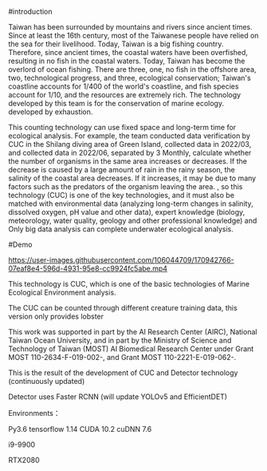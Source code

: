 #introduction

Taiwan has been surrounded by mountains and rivers since ancient times. Since at least the 16th century, most of the Taiwanese people have relied on the sea for their livelihood. Today, Taiwan is a big fishing country. Therefore, since ancient times, the coastal waters have been overfished, resulting in no fish in the coastal waters. Today, Taiwan has become the overlord of ocean fishing. There are three, one, no fish in the offshore area, two, technological progress, and three, ecological conservation; Taiwan's coastline accounts for 1/400 of the world's coastline, and fish species account for 1/10, and the resources are extremely rich. The technology developed by this team is for the conservation of marine ecology. developed by exhaustion.

This counting technology can use fixed space and long-term time for ecological analysis. For example, the team conducted data verification by CUC in the Shilang diving area of ​​Green Island, collected data in 2022/03, and collected data in 2022/06, separated by 3 Monthly, calculate whether the number of organisms in the same area increases or decreases. If the decrease is caused by a large amount of rain in the rainy season, the salinity of the coastal area decreases. If it increases, it may be due to many factors such as the predators of the organism leaving the area. , so this technology (CUC) is one of the key technologies, and it must also be matched with environmental data (analyzing long-term changes in salinity, dissolved oxygen, pH value and other data), expert knowledge (biology, meteorology, water quality, geology and other professional knowledge) and Only big data analysis can complete underwater ecological analysis.

#Demo

https://user-images.githubusercontent.com/106044709/170942766-07eaf8e4-596d-4931-95e8-cc9924fc5abe.mp4


This technology is CUC, which is one of the basic technologies of Marine Ecological Environment analysis.

The CUC can be counted through different creature training data, this version only provides lobster

This work was supported in part by the AI Research Center (AIRC), National Taiwan Ocean University, and in part by the Ministry of Science and Technology of Taiwan (MOST) AI Biomedical Research Center under Grant MOST 110-2634-F-019-002-, and Grant MOST 110-2221-E-019-062-.


This is the result of the development of CUC and Detector technology (continuously updated)

Detector uses Faster RCNN (will update YOLOv5 and EfficientDET)


Environments：

Py3.6 
tensorflow 1.14
CUDA 10.2
cuDNN 7.6

i9-9900

RTX2080
